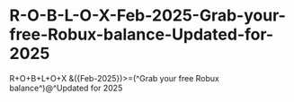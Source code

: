 # R-O-B-L-O-X-Feb-2025-Grab-your-free-Robux-balance-Updated-for-2025
R+O+B+L+O+X &amp;({Feb-2025})>=(^Grab your free Robux balance^)@^Updated for 2025
